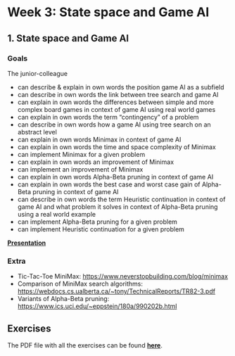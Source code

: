 # Week 3: State space and Game AI

## 1. State space and Game AI
### Goals
The junior-colleague

* can describe & explain in own words the position game AI as a subfield
* can describe in own words the link between tree search and game AI
* can explain in own words the differences between simple and more complex board games in context of game AI using real world games
* can explain in own words the term “contingency” of a problem
* can describe in own words how a game AI using tree search on an abstract level
* can explain in own words Minimax in context of game AI
* can explain in own words the time and space complexity of Minimax
* can implement Minimax for a given problem
* can explain in own words an improvement of Minimax
* can implement an improvement of Minimax
* can explain in own words Alpha-Beta pruning in context of game AI
* can explain in own words the best case and worst case gain of Alpha-Beta pruning in context of game AI
* can describe in own words the term Heuristic continuation in context of game AI and what problem it solves in context of Alpha-Beta pruning using a real world example
* can implement Alpha-Beta pruning for a given problem
* can implement Heuristic continuation for a given problem


**[Presentation](Week%203%20-%201%20State%20space%20and%20game%20AI.pdf)**

### Extra
- Tic-Tac-Toe MiniMax: https://www.neverstopbuilding.com/blog/minimax
- Comparison of MiniMax search algorithms: https://webdocs.cs.ualberta.ca/~tony/TechnicalReports/TR82-3.pdf
- Variants of Alpha-Beta pruning: https://www.ics.uci.edu/~eppstein/180a/990202b.html


## Exercises
The PDF file with all the exercises can be found **[here](Exercises/Week%203.pdf)**.
